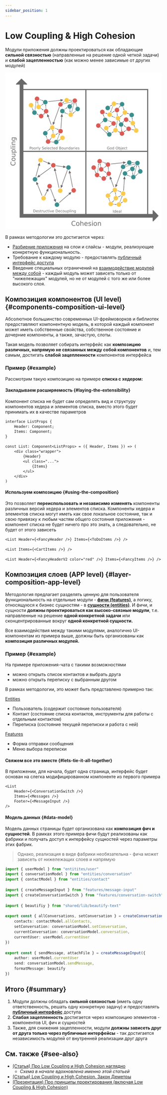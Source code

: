 ```yaml
---
sidebar_position: 1
---
```


# Low Coupling & High Cohesion

Модули приложения должны проектироваться как обладающие **сильной связностью** (направленные на решение одной четкой задачи) и **слабой зацепленностью** (как можно менее зависимые от других модулей)

![coupling-cohesion-themed](/img/coupling.png)

В рамках методологии это достигается через:

* [Разбиение приложения][refs-splitting] на слои и слайсы - модули, реализующие конкретную функциональность.
* Требование к каждому модулю - предоставлять [публичный интерфейс доступа][refs-public-api]
* Введение специальных ограничений на [взаимодействие модулей между собой][refs-isolation] - каждый модуль может зависеть только от "нижележащих" модулей, но не от модулей с того же или более высокого слоя.

## Композиция компонентов (UI level) {#components-composition-ui-level}

Абсолютное большинство современных UI-фреймоворков и библиотек предоставляют компонентную модель, в которой каждый компонент может иметь собственные свойства, собственное состояние и дочерние компоненты, а также, зачастую, слоты.

Такая модель позволяет собирать интерфейс как **композицию различных, напрямую не связанных между собой компонентов** и, тем самым, достигать **слабой зацепленности** компонентов интерфейса

### Пример {#example}

Рассмотрим такую композицию на примере **списка с хедером:**

#### Закладываем расширяемость {#laying-the-extensibility}

Компонент списка не будет сам определять вид и структуру компонентов хедера и элементов списка, вместо этого будет принимать их в качестве параметров

```tsx
interface ListProps {
    Header: Component;
    Items: Component;
}

const List: Component<ListProps> = ({ Header, Items }) => (
    <div class="wrapper">
        {Header}
        <ul class="...">
            {Items}
        </ul>
    </div>
)

```

#### Используем композицию {#using-the-composition}

Это позволяет **переиспользовать и независимо изменять** компоненты различных версий хедера и элементов списка. Компоненты хедера и элементов списка могут иметь как свое локальное состояние, так и свою привязку к любым частям общего состояния приложения - компонент списка не будет ничего про это знать, а следовательно, не будет от этого зависеть

```tsx
<List Header={<FancyHeader />} Items={<ToDoItems />} />

<List Items={<CartItems />} />

<List Header={<FancyHeaderV2 color="red" />} Items={<FancyItems />} />

```

## Композиция слоев (APP level) {#layer-composition-app-level}

Методология предлагает разделять ценную для пользователя функциональность на отдельные модули - [**фичи (features)**][refs-features], а логику, относящуюся к бизнес сущностям - в [**сущности (entities)**][refs-entities]. И фичи, и сущности **должны проектироваться как высоко-связные модули**, т.е. направленные на решение **одной конкретной задачи** или сконцентрированные вокруг **одной конкретной сущности.**

Все взаимодействия между такими модулями, аналогично UI-компонентам из примера выше, должны быть организованы как **композиция различных модулей.**

### Пример {#example}

На примере приложения-чата с такими возможностями

* можно открыть список контактов и выбрать друга
* можно открыть переписку с выбранным другом

В рамках методологии, это может быть представлено примерно так:

[Entities][refs-entities]

* Пользователь (содержит состояние пользователя)
* Контакт (состояние списка контактов, инструменты для работы с отдельным контактом)
* Переписка (состояние текущей переписки и работа с ней)

[Features][refs-features]

* Форма отправки сообщения
* Меню выбора переписки

#### Свяжем все это вместе {#lets-tie-it-all-together}

В приложении, для начала, будет одна страница, интерфейс будет основан на слегка модифицированном компоненте из первого примера

```tsx title=page/main/ui.tsx
<List
    Header={<ConversationSwitch />}
    Items={<Messages />}
    Footer={<MessageInput />}
/>
```

#### Модель данных {#data-model}

Модель данных страницы будет организована как **композиция фич и сущностей**. В рамках этого примера фичи будут реализованы как фабрики и получать доступ к интерфейсу сущностей через параметры этих фабрик.

> Однако, реализация в виде фабрики необязательна - фича может зависеть от нижележащих слоев и напрямую

```ts title=pages/main/model.ts
import { userModel } from "entitites/user"
import { conversationModel } from "entities/conversation"
import { contactModel } from "entities/contact"

import { createMessageInput } from "features/message-input"
import { createConversationSwitch } from "features/conversation-switch"

import { beautifiy } from "shared/lib/beautify-text"

export const { allConversations, setConversation } = createConversationSwitch({
    contacts: contactModel.allContacts,
    setConversation: conversationModel.setConversation,
    currentConversation: conversationModel.conversation,
    currentUser: userModel.currentUser
})

export const { sendMessage, attachFile } = createMessageInput({
    author: userModel.currentUser
    send: conversationModel.sendMessage,
    formatMessage: beautify
})
```

## Итого {#summary}

1. Модули должны обладать **сильной связностью** (иметь одну ответственность, решать одну конкретную задачу) и предоставлять [**публичный интерфейс**][refs-public-api] доступа
2. **Слабая зацепленность** достигается через композицию элементов - компонентов UI, фич и сущностей
3. Также, для снижения зацепленности, модули **должны зависеть друг от друга только через публичные интерфейсы** - так достигается независимость модулей от внутренней реализации друг друга

## См. также {#see-also}

* [(Статья) Про Low Coupling и High Cohesion наглядно](https://enterprisecraftsmanship.com/posts/cohesion-coupling-difference/)
  * *Схема в начале вдохновлена именно этой статьей*
* [(Статья) Low Coupling и High Cohesion. Закон Деметры](https://medium.com/german-gorelkin/low-coupling-high-cohesion-d36369fb1be9)
* [(Презентация) Про принципы проектирования (включая Low Coupling & High Cohesion)](https://www.slideshare.net/cristalngo/software-design-principles-57388843)

[refs-splitting]: /docs/concepts/app-splitting
[refs-public-api]: /docs/reference/public-api
[refs-isolation]: /docs/reference/isolaiton
[refs-features]: /docs/reference/units/layers/features
[refs-entities]: /docs/reference/units/layers/entities
